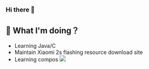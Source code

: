 ### Hi there 👋
## 🤔 What I'm doing？
- Learning Java/C
- Maintain Xiaomi 2s flashing resource download site
- Learning compos
[![](https://github-readme-stats.vercel.app/api?username=Dedicatus5457)](https://github.com/Dedicatus5457)


<!--
**Dedicatus5457/Dedicatus5457** is a ✨ _special_ ✨ repository because its `README.md` (this file) appears on your GitHub profile.

Here are some ideas to get you started:

- 🔭 I’m currently working on ...
- 🌱 I’m currently learning ...
- 👯 I’m looking to collaborate on ...
- 🤔 I’m looking for help with ...
- 💬 Ask me about ...
- 📫 How to reach me: ...
- 😄 Pronouns: ...
- ⚡ Fun fact: ...
-->
